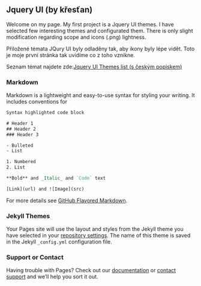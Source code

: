 ## Jquery UI (by křesťan)

Welcome on my page. My first project is a Jquery UI themes. I have selected few interesting themes and configurated them. There is only slight modification regarding scope and icons (.png) lightness.

Přiložené témata JQury UI byly odladěny tak, aby ikony byly lépe vidět. Toto je moje první stránka tak uvidíme co z toho vznikne.

Seznam témat najdete zde:[Jquery UI Themes list (s českým popiskem)](https://ferda-mravenec.github.io/ui/jquery-ui-1.12.1/themes-1.12.1.html)
### Markdown

Markdown is a lightweight and easy-to-use syntax for styling your writing. It includes conventions for

```Rest of the page is just a mess of text
Syntax highlighted code block

# Header 1
## Header 2
### Header 3

- Bulleted
- List

1. Numbered
2. List

**Bold** and _Italic_ and `Code` text

[Link](url) and ![Image](src)
```

For more details see [GitHub Flavored Markdown](https://guides.github.com/features/mastering-markdown/).

### Jekyll Themes

Your Pages site will use the layout and styles from the Jekyll theme you have selected in your [repository settings](https://github.com/ferda-mravenec/krestan.github.io/settings). The name of this theme is saved in the Jekyll `_config.yml` configuration file.

### Support or Contact

Having trouble with Pages? Check out our [documentation](https://docs.github.com/categories/github-pages-basics/) or [contact support](https://github.com/contact) and we’ll help you sort it out.
